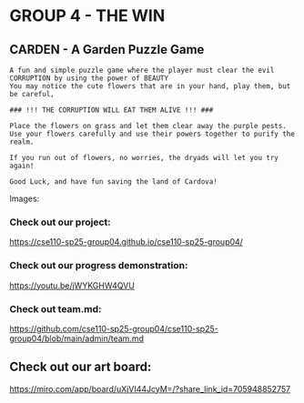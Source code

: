 # GROUP 4 - THE WIN

## CARDEN - A Garden Puzzle Game

```
A fun and simple puzzle game where the player must clear the evil CORRUPTION by using the power of BEAUTY
You may notice the cute flowers that are in your hand, play them, but be careful, 

### !!! THE CORRUPTION WILL EAT THEM ALIVE !!! ###

Place the flowers on grass and let them clear away the purple pests.
Use your flowers carefully and use their powers together to purify the realm.

If you run out of flowers, no worries, the dryads will let you try again!

Good Luck, and have fun saving the land of Cardova!
```

Images:

### Check out our project:

https://cse110-sp25-group04.github.io/cse110-sp25-group04/

### Check out our progress demonstration:

https://youtu.be/jWYKGHW4QVU

### Check out team.md:

https://github.com/cse110-sp25-group04/cse110-sp25-group04/blob/main/admin/team.md

## Check out our art board:

https://miro.com/app/board/uXjVI44JcyM=/?share_link_id=705948852757
